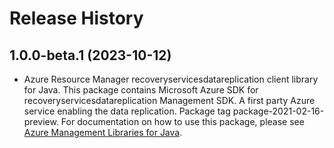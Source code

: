 # Release History

## 1.0.0-beta.1 (2023-10-12)

- Azure Resource Manager recoveryservicesdatareplication client library for Java. This package contains Microsoft Azure SDK for recoveryservicesdatareplication Management SDK. A first party Azure service enabling the data replication. Package tag package-2021-02-16-preview. For documentation on how to use this package, please see [Azure Management Libraries for Java](https://aka.ms/azsdk/java/mgmt).
